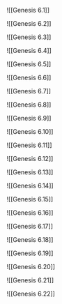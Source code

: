 ![[Genesis 6.1]]

![[Genesis 6.2]]

![[Genesis 6.3]]

![[Genesis 6.4]]

![[Genesis 6.5]]

![[Genesis 6.6]]

![[Genesis 6.7]]

![[Genesis 6.8]]

![[Genesis 6.9]]

![[Genesis 6.10]]

![[Genesis 6.11]]

![[Genesis 6.12]]

![[Genesis 6.13]]

![[Genesis 6.14]]

![[Genesis 6.15]]

![[Genesis 6.16]]

![[Genesis 6.17]]

![[Genesis 6.18]]

![[Genesis 6.19]]

![[Genesis 6.20]]

![[Genesis 6.21]]

![[Genesis 6.22]]


